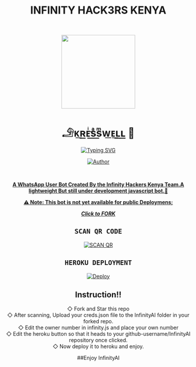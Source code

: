 <div align="center">
<h1><b>INFINITY HACK3RS KENYA</b></h1><br>
 <div align="center">
<p align="center">
        <img src="https://telegra.ph/file/d5431d7fc2792dc14e7fc.jpg" width="200" style="margin-left: auto;margin-right: auto;display: block;">
</p>
<h1 align="center">𓄂ᴋ͟ʀ͟ᴇͥ͟sͣ͟sͫ͟ᴡ͟ᴇ͟ʟ͟ʟ͟ 🗿</h1>
</p>
<a href="https://git.io/typing-svg"><img src="https://readme-typing-svg.demolab.com?font=Ribeye&size=50&pause=1000&color=F710B1&center=true&width=910&height=100&lines=I+Am+INFINITY-AI;MULTI+DEVICE+WHATSAPP+BOT;CREATED+BY+💝KRESSWELL💝;PUBLIC+RELESE+DATE;COMING+SOON;LONG+LIVE+KRESSWELL+🗿." alt="Typing SVG" /></a>
<p align="center"><a href="https://github.com/EscaliBud"><img title="Author" src="https://img.shields.io/badge/OWNER-KRESSWELL-blue.svg?color=54aeff&style=for-the-badge&logo=github" /></p><br>


**A WhatsApp User Bot Created By the Infinity Hackers Kenya Team.A lightweight But still under development javascript bot.👾**

**⚠️ Note: This bot is not yet available for public Deploymens;**

 ***Click to [FORK](https://github.com/EscaliBud/InfinityAI/fork)***



## ```SCAN QR CODE```
[![SCAN QR](https://repl.it/badge/github/quiec/whatsasena)](http://qrscanner.kresswellke.repl.co/)

## ```HEROKU DEPLOYMENT```

[![Deploy](https://www.herokucdn.com/deploy/button.svg)](https://heroku.com/deploy?template=https://github.com/EscaliBud/InfinityAI)






## Instruction!!


◇ Fork and Star this repo <br>
◇ After scanning, Upload your creds.json file to the InfinityAI folder in your forked repo.<br>
◇ Edit the owner number in infinity.js and place your own number<br>
◇ Edit the heroku button so that it heads to your github-username/InfinityAI repository once clicked.<br>
◇ Now deploy it to heroku and enjoy.<br>

##Enjoy InfinityAI 

